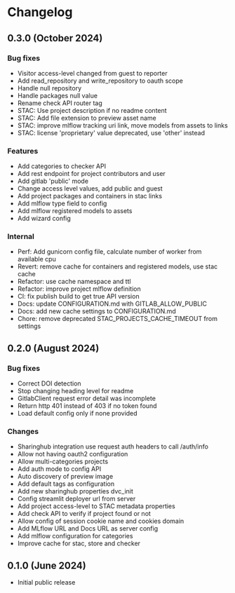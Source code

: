 # Changelog

## 0.3.0 (October 2024)

### Bug fixes

- Visitor access-level changed from guest to reporter
- Add read_repository and write_repository to oauth scope
- Handle null repository
- Handle packages null value
- Rename check API router tag
- STAC: Use project description if no readme content
- STAC: Add file extension to preview asset name
- STAC: improve mlflow tracking uri link, move models from assets to links
- STAC: license 'proprietary' value deprecated, use 'other' instead

### Features

- Add categories to checker API
- Add rest endpoint for project contributors and user
- Add gitlab 'public' mode
- Change access level values, add public and guest
- Add project packages and containers in stac links
- Add mlflow type field to config
- Add mlflow registered models to assets
- Add wizard config

### Internal

- Perf: Add gunicorn config file, calculate number of worker from available cpu
- Revert: remove cache for containers and registered models, use stac cache
- Refactor: use cache namespace and ttl
- Refactor: improve project mlflow definition
- CI: fix publish build to get true API version
- Docs: update CONFIGURATION.md with GITLAB_ALLOW_PUBLIC
- Docs: add new cache settings to CONFIGURATION.md
- Chore: remove deprecated STAC_PROJECTS_CACHE_TIMEOUT from settings

## 0.2.0 (August 2024)

### Bug fixes

- Correct DOI detection
- Stop changing heading level for readme
- GitlabClient request error detail was incomplete
- Return http 401 instead of 403 if no token found
- Load default config only if none provided

### Changes

- Sharinghub integration use request auth headers to call /auth/info
- Allow not having oauth2 configuration
- Allow multi-categories projects
- Add auth mode to config API
- Auto discovery of preview image
- Add default tags as configuration
- Add new sharinghub properties dvc_init
- Config streamlit deployer url from server
- Add project access-level to STAC metadata properties
- Add check API to verify if project found or not
- Allow config of session cookie name and cookies domain
- Add MLflow URL and Docs URL as server config
- Add mlflow configuration for categories
- Improve cache for stac, store and checker

## 0.1.0 (June 2024)

- Initial public release
